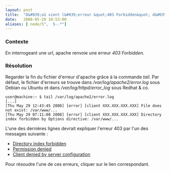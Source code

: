 ```yaml
---
layout: post
title:  "D&#039;où vient l&#039;erreur &quot;403 Forbidden&quot; d&#039;apache ?"
date:   2008-05-29 10:53:00
aliases: [ node/5",  5-.*"]
---
```

### Contexte

En interrogeant une url, apache renvoie une erreur *403 Forbidden*.

### Résolution

Regarder la fin du fichier d'erreur d'apache grâce à la commande *tail*.
Par défaut, le fichier d'erreurs se trouve dans
*/var/log/apache2/error.log* sous Debian ou Ubuntu et dans
*/var/log/httpd/error\_log* sous Redhat & co.

    user@machine:~ $ tail /var/log/apache2/error.log
    [...]
    [Thu May 29 12:43:45 2008] [error] [client XXX.XXX.XXX.XXX] File does not exist: /var/www/...
    [Thu May 29 07:11:08 2008] [error] [client XXX.XXX.XXX.XXX] Directory index forbidden by Options directive: /var/www/...

L'une des dernières lignes devrait expliquer l'erreur 403 par l'un des
messages suivante :

-   [Directory index
    forbidden](/6-apache-erreur-403-directory-index-forbidden)
-   [Permission denied](/7-erreur-403-dapache-permission-denied)
-   [Client denied by server
    configuration](/9-erreur-403-dapache-client-denied-server-configuration)

Pour résoudre l'une de ces erreurs, cliquer sur le lien correspondant.

